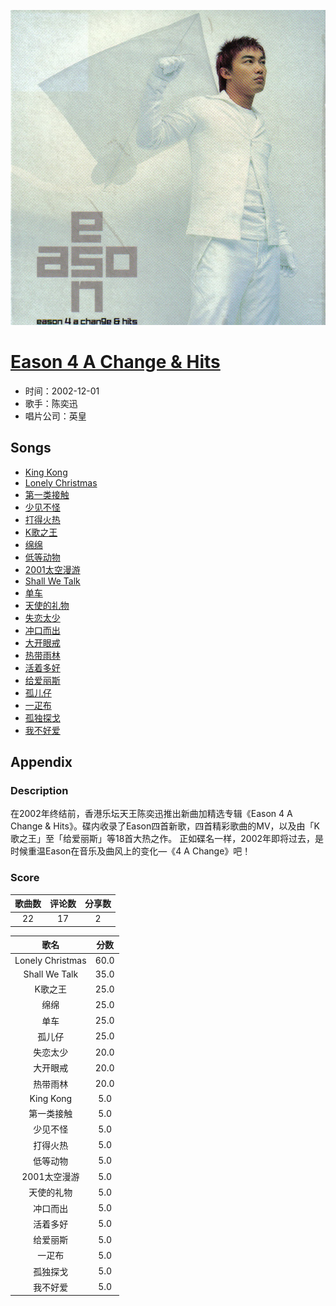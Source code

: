 <p align="center">
	<img src="imgs/eason_a_change_hits.jpg" alt="album_img" />
</p>

# [Eason 4 A Change & Hits](https://music.163.com/album?id=6555)

* 时间：2002-12-01
* 歌手：陈奕迅
* 唱片公司：英皇
## Songs

* [King Kong](songs/king_kong_66936/README.md)
* [Lonely Christmas](songs/lonely_christmas_66938/README.md)
* [第一类接触](songs/第一类接触_66940/README.md)
* [少见不怪](songs/少见不怪_66942/README.md)
* [打得火热](songs/打得火热_66945/README.md)
* [K歌之王](songs/k歌之王_66948/README.md)
* [绵绵](songs/绵绵_66951/README.md)
* [低等动物](songs/低等动物_66954/README.md)
* [2001太空漫游](songs/_太空漫游_66957/README.md)
* [Shall We Talk](songs/shall_we_talk_66961/README.md)
* [单车](songs/单车_66963/README.md)
* [天使的礼物](songs/天使的礼物_66967/README.md)
* [失恋太少](songs/失恋太少_66970/README.md)
* [冲口而出](songs/冲口而出_66972/README.md)
* [大开眼戒](songs/大开眼戒_66974/README.md)
* [热带雨林](songs/热带雨林_66976/README.md)
* [活着多好](songs/活着多好_66977/README.md)
* [给爱丽斯](songs/给爱丽斯_66979/README.md)
* [孤儿仔](songs/孤儿仔_66981/README.md)
* [一疋布](songs/一疋布_66984/README.md)
* [孤独探戈](songs/孤独探戈_66987/README.md)
* [我不好爱](songs/我不好爱_66990/README.md)
## Appendix

### Description

在2002年终结前，香港乐坛天王陈奕迅推出新曲加精选专辑《Eason 4 A Change & Hits》。碟内收录了Eason四首新歌，四首精彩歌曲的MV，以及由「K歌之王」至「给爱丽斯」等18首大热之作。
正如碟名一样，2002年即将过去，是时候重温Eason在音乐及曲风上的变化—《4 A Change》吧！

### Score

|歌曲数|评论数|分享数|
|:---:|:---:|:---:|
|22|17|2|

|歌名|分数|
|:---:|:---:|
|Lonely Christmas|60.0
|Shall We Talk|35.0
|K歌之王|25.0
|绵绵|25.0
|单车|25.0
|孤儿仔|25.0
|失恋太少|20.0
|大开眼戒|20.0
|热带雨林|20.0
|King Kong|5.0
|第一类接触|5.0
|少见不怪|5.0
|打得火热|5.0
|低等动物|5.0
|2001太空漫游|5.0
|天使的礼物|5.0
|冲口而出|5.0
|活着多好|5.0
|给爱丽斯|5.0
|一疋布|5.0
|孤独探戈|5.0
|我不好爱|5.0
